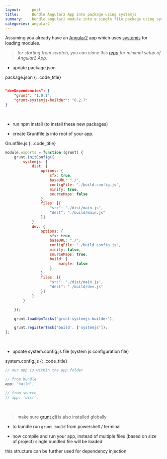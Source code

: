```yaml
---
layout:     post
title:      Bundle Angular2 App into package using systemjs
summary:    bundle angular2 module into a single file package using systemjs, useful for dependency injection.
categories: angular2
---
```


Assuming you already have an [Angular2](https://angular.io/) app which uses [systemjs](https://github.com/systemjs/systemjs) for loading modules.

> *for starting from scratch, you can clone this [repo](https://github.com/vijayantkatyal/Play_Angular) for minimal setup of Angular2 App.*

* update package.json

package.json
{: .code_title}
~~~ json

"devDependencies": {
	"grunt": "1.0.1",
	"grunt-systemjs-builder": "0.2.7"
}
~~~

<br>

* run npm install (to install these new packages)

* create Gruntfile.js into root of your app.

Gruntfile.js
{: .code_title}
~~~ js
module.exports = function (grunt) {
	grunt.initConfig({
		systemjs: {
			dist: {
				options: {
					sfx: true,
					baseURL: "./",
					configFile: "./build.config.js",
					minify: true,
					sourceMaps: false
				},
				files: [{
					"src": "./dist/main.js",
					"dest": "./build/main.js"
				}]
			},
			dev: {
				options: {
					sfx: true,
					baseURL: "./",
					configFile: "./build.config.js",
					minify: false,
					sourceMaps: true,
					build: {
						mangle: false
					}
				},
				files: [{
					"src": "./dist/main.js",
					"dest": "./build/dev.js"
				}]
			}
		}

	});

	grunt.loadNpmTasks('grunt-systemjs-builder');

	grunt.registerTask('build', ['systemjs']);
};
~~~

<br>

* update system.config.js file (system js configuration file)

system.config.js
{: .code_title}
~~~ js
// our app is within the app folder

// from bundle
app: 'build',

// from source
// app: 'dist',
~~~

<br>

> make sure [grunt cli](http://gruntjs.com/getting-started#installing-the-cli) is also installed globally

* to bundle run ``grunt build`` from powershell / terminal

* now compile and run your app, instead of multiple files (based on size of project) single bundled file will be loaded

this structure can be further used for dependency injection.